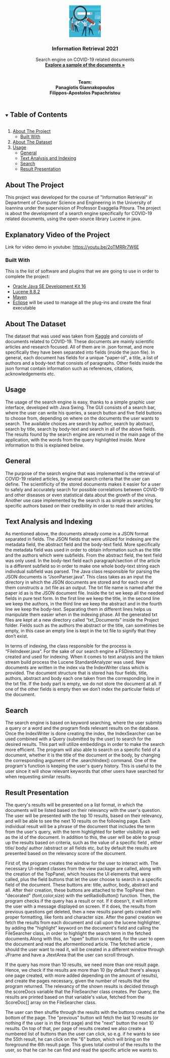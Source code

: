 <!--
*** Thanks for checking out the Best-README-Template. If you have a suggestion
*** that would make this better, please fork the repo and create a pull request
*** or simply open an issue with the tag "enhancement".
*** Thanks again! Now go create something AMAZING! :D
***
***
***
*** To avoid retyping too much info. Do a search and replace for the following:
*** github_username, repo_name, twitter_handle, email, project_title, project_description
-->



<!-- PROJECT SHIELDS -->
<!--
*** I'm using markdown "reference style" links for readability.
*** Reference links are enclosed in brackets [ ] instead of parentheses ( ).
*** See the bottom of this document for the declaration of the reference variables
*** for contributors-url, forks-url, etc. This is an optional, concise syntax you may use.
*** https://www.markdownguide.org/basic-syntax/#reference-style-links
-->


<!-- PROJECT LOGO -->
<br />
<p align="center">
  <a href="https://github.com/github_username/repo_name">
    <img src="images/logo2.png" alt="Logo" width="100" height="100">
  </a>

  <h3 align="center">Information Retrieval 2021</h3>

  <p align="center">
    Search engine on COVID-19 related documents
    <br />
    <a href="https://github.com/ppapahr/Information-Retrieval-2021/tree/main/Documents"><strong>Explore a sample of the documents »</strong></a>
    <br />
    <br />
    <h4 align="center">Team:
    <br />
    Panagiotis Giannakopoulos
    <br />
    Filippos-Apostolos Papachristou </h4>
  </p>
</p>



<!-- TABLE OF CONTENTS -->
<details open="open">
  <summary><h2 style="display: inline-block">Table of Contents</h2></summary>
  <ol>
    <li>
      <a href="#about-the-project">About The Project</a>
      <ul>
        <li><a href="#built-with">Built With</a></li>
      </ul>
    </li>
    <li>
      <a href="#about-the-dataset">About The Dataset</a>
    </li>
    <li><a href="#usage">Usage</a>
      <ul>
        <li><a href="#general">General</a></li>
        <li><a href="#text-analysis-and-indexing">Text Analysis and Indexing</a></li>
        <li><a href="#search">Search</a></li>
        <li><a href="#result-presentation">Result Presentation</a></li>
      </ul>
      </li>
  </ol>
</details>



<!-- ABOUT THE PROJECT -->
## About The Project
This project was developed for the course of "Information Retrieval" in Department of Computer Science and Engineering in the University of Ioannina under the supervision
of Professor Evaggelia Pitoura. The project is about the development of a search engine specifically for COVID-19 related documents, using the open-source library Lucene in java.

## Explanatory Video of the Project
Link for video demo in youtube: https://youtu.be/2oTMRRr7W6E

### Built With

This is the list of software and plugins that we are going to use in order to complete the project:
* [Oracle Java SE Development Kit 16](https://www.oracle.com/java/technologies/javase-jdk16-downloads.html)
* [Lucene 8.8.2](https://lucene.apache.org/)
* [Maven](https://maven.apache.org/download.cgi)
* [Eclipse](https://www.eclipse.org/downloads) will be used to manage all the plug-ins and create the final executable

## About The Dataset
The dataset that was used was taken from <a href="https://www.kaggle.com/allen-institute-for-ai/CORD-19-research-challenge">Kaggle</a> and consists of documents related to COVID-19. These documents are mainly scientific articles and research focused. All of them are in .json format, and more specifically they have been separated into fields (inside the json file). In general, each document has fields for a unique "paper-id", a title, a list of authors and a body-text that consists of paragraphs. Other fields inside the json format contain information such as references, citations, acknowledgements etc.   

<!-- USAGE EXAMPLES -->
## Usage
The usage of the search engine is easy, thanks to a simple graphic user interface, developed with Java Swing. The GUI consists of a search bar, where the user can write his queries, a search button and five field buttons to choose from, depending on where on the documents the user wants to search. The available choices are search by author, search by abstract, search by title, search by body-text and search in all of the above fields.  The results found by the search engine are returned in the main page of the application, with the words from the query highlighted inside. More information to this is explained below. 

## General
The purpose of the search engine that was implemented is the retrieval of COVID-19 related articles, by several search criteria that the user can define. The scientificity of the stored documents makes it easier for a user to safely and accurately search for possible correlations between COVID-19 and other diseases or even statistical data about the growth of the virus. Another use case implemented by the search is as simple as searching for specific authors based on their credibility in order to read their articles.


## Text Analysis and Indexing
  As mentioned above, the documents already come in a JSON format separated in fields. The JSON fields that were utilized for indexing are the metadata field, the abstract field and the body-text field. More specifically the metadata field was used in order to obtain information such as the title and the authors which were subfields. From the abstract field, the text field was only used. In the body-text field each paragraph/section of the article is a different subfield so in order to make one whole body-text string each individual subfield was parsed. The Java class responsible for parsing the JSON documents is “JsonParser.java”. This class takes as an input the directory in which the JSON documents are stored and for each one of them constructs a .txt file as an output. The txt file name is named after the paper id as is the JSON document file. Inside the txt we keep all the needed fields in pure text form. In the first line we keep the title, in the second line we keep the authors, in the third line we keep the abstract and in the fourth line we keep the body-text. Separating them in different lines helps us manipulate them easier when in the indexing phase. All the generated txt files are kept at a new directory called “txt_Documents” inside the Project folder. Fields such as the authors the abstract or the title, can sometimes be empty, in this case an empty line is kept in the txt file to signify that they don’t exist. 
  
  In terms of indexing, the class responsible for the process is “FileIndexer.java”. For the sake of our search engine a FSDirectory is created and used for indexing. When it comes to text analysis and the token stream build process the Lucene StandardAnalyzer was used. New documents are written in the index via the IndexWriter class which is provided. The document structure that is stored has four fields, title, authors, abstract and body each one taken from the corresponding line in the txt file. If the body part is empty, we do not store the document at all. If one of the other fields is empty then we don’t index the particular fields of the document. 


## Search
The search engine is based on keyword searching, where the user submits a query or a word and the program finds relevant results on the database. Once the IndexWriter is done creating the index, the IndexSearcher can be used combined with a Query (submitted by the user) to search for the desired results. This part will utilize embeddings in order to make the search more efficient. The program will also able to search on a specific field of a document, whether it is the title of the document or the body, by changing the corresponding argument of the .searchIndex() command. One of the program's function is keeping the user's query history. This is useful to the user since it will show relevant keywords that other users have searched for when requesting similar results. 

## Result Presentation
  The query's results will be presented on a list format, in which the documents will be listed based on their relevancy with the user's question. The user will be presented with the top 10 results, based on their relevancy, and will be able to see the next 10 results on the following page. Each individual result will be a phrase of the document that includes the term from the user's query, with the term highlighted for better visibility as well as the id of the document.  In addition to this, the user will be able to group up the results based on criteria, such as the value of a specific field , either title/ body/ author /abstract or all fields etc, but by default the results are presented based on the relevancy score of the document.
  
  First of, the program creates the window for the user to interact with. The necessary UI-related classes from the view package are called, along with the creation of the TopPanel, which houses the UI elements that were called, plus the field buttons that let the user choose to search in a specific field of the document. These buttons are: title, author, body, abstract and all.  After their creation, these buttons are attached to the TopPanel then "decorated" (font,color,size) with the setRadioButton() function.
  Then, the program checks if the query has a result or not. If it doesn't, it will inform the user with a message displayed on screen. If it does, the results from previous questions get deleted, then a new results panel gets created with proper formatting, like fonts and character size. After the panel creation we fetch the results from each document and call upon the lucene highlighter, by adding the "highlight" keyword on the document's field and calling the FileSearcher class, in order to highlight the search term in the fetched documents.Along with this, an "open" button is created, for the user to open the document  and read the aformentioned article. The fetched article , should the user want to read it, will be created in a different window through JFrame and have a JtextArea that the user can scroll through. 
  
  If the query has more than 10 results, we need more than one result page. Hence, we check if the results are more than 10 (by default there's always one page created, with more added depending on the amount of results), and create the pages necessary, given the number of results that the program returned. The relevancy of the shown results is decided through the scoreDocs variable that the FileSearcher class creates. Per Query, the results are printed based on that variable's value, fetched from the ScoreDoc[] array on the FileSearcher class.
  
  The user can then shuffle through the results with the buttons created at the bottom of the page.  The "previous" button will fetch the last 10 results (or nothing if the user is in the first page) and the "next" button the next 10 results. On top of that, per page of results created we also create a numbered list of buttons than the user can click, so e.g. if he wants to see the 55th result, he can click on the "6" button, which will bring on the foreground the 6th result page. This gives total control of the results to the user, so that he can he can find and read the specific article we wants to.
